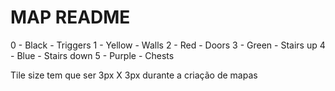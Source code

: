 # MAP README

0 - Black - Triggers
1 - Yellow - Walls
2 - Red - Doors
3 - Green - Stairs up
4 - Blue - Stairs down
5 - Purple - Chests

Tile size tem que ser 3px X 3px durante a criação de mapas
